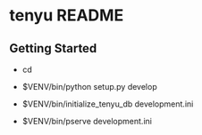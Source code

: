 tenyu README
==================

Getting Started
---------------

- cd <directory containing this file>

- $VENV/bin/python setup.py develop

- $VENV/bin/initialize_tenyu_db development.ini

- $VENV/bin/pserve development.ini

